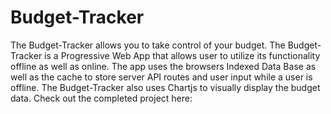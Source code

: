 # Budget-Tracker

The Budget-Tracker allows you to take control of your budget. The Budget-Tracker is a Progressive Web App that allows user to utilize its functionality offline as well as online. The app uses the browsers Indexed Data Base as well as the cache to store server API routes and user input while a user is offline. The Budget-Tracker also uses Chartjs to visually display the budget data. Check out the completed project here:
